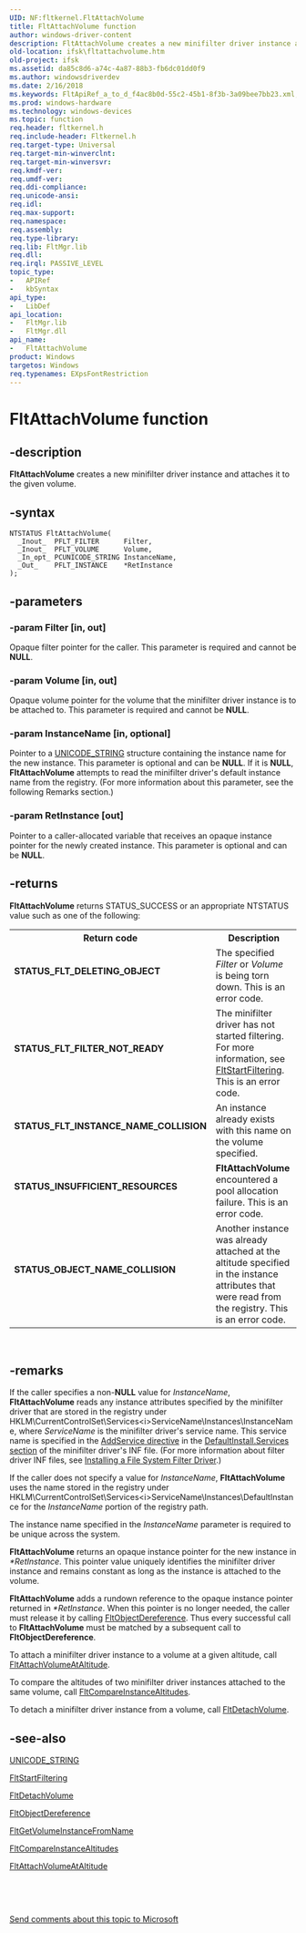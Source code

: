 ```yaml
---
UID: NF:fltkernel.FltAttachVolume
title: FltAttachVolume function
author: windows-driver-content
description: FltAttachVolume creates a new minifilter driver instance and attaches it to the given volume.
old-location: ifsk\fltattachvolume.htm
old-project: ifsk
ms.assetid: da85c8d6-a74c-4a87-88b3-fb6dc01dd0f9
ms.author: windowsdriverdev
ms.date: 2/16/2018
ms.keywords: FltApiRef_a_to_d_f4ac8b0d-55c2-45b1-8f3b-3a09bee7bb23.xml, FltAttachVolume, FltAttachVolume function [Installable File System Drivers], fltkernel/FltAttachVolume, ifsk.fltattachvolume
ms.prod: windows-hardware
ms.technology: windows-devices
ms.topic: function
req.header: fltkernel.h
req.include-header: Fltkernel.h
req.target-type: Universal
req.target-min-winverclnt: 
req.target-min-winversvr: 
req.kmdf-ver: 
req.umdf-ver: 
req.ddi-compliance: 
req.unicode-ansi: 
req.idl: 
req.max-support: 
req.namespace: 
req.assembly: 
req.type-library: 
req.lib: FltMgr.lib
req.dll: 
req.irql: PASSIVE_LEVEL
topic_type:
-	APIRef
-	kbSyntax
api_type:
-	LibDef
api_location:
-	FltMgr.lib
-	FltMgr.dll
api_name:
-	FltAttachVolume
product: Windows
targetos: Windows
req.typenames: EXpsFontRestriction
---
```


# FltAttachVolume function


## -description


<b>FltAttachVolume</b> creates a new minifilter driver instance and attaches it to the given volume. 


## -syntax


````
NTSTATUS FltAttachVolume(
  _Inout_  PFLT_FILTER      Filter,
  _Inout_  PFLT_VOLUME      Volume,
  _In_opt_ PCUNICODE_STRING InstanceName,
  _Out_    PFLT_INSTANCE    *RetInstance
);
````


## -parameters




### -param Filter [in, out]

Opaque filter pointer for the caller. This parameter is required and cannot be <b>NULL</b>. 


### -param Volume [in, out]

Opaque volume pointer for the volume that the minifilter driver instance is to be attached to. This parameter is required and cannot be <b>NULL</b>. 


### -param InstanceName [in, optional]

Pointer to a <a href="..\wudfwdm\ns-wudfwdm-_unicode_string.md">UNICODE_STRING</a> structure containing the instance name for the new instance. This parameter is optional and can be <b>NULL</b>. If it is <b>NULL</b>, <b>FltAttachVolume</b> attempts to read the minifilter driver's default instance name from the registry. (For more information about this parameter, see the following Remarks section.) 


### -param RetInstance [out]

Pointer to a caller-allocated variable that receives an opaque instance pointer for the newly created instance. This parameter is optional and can be <b>NULL</b>. 


## -returns



<b>FltAttachVolume</b> returns STATUS_SUCCESS or an appropriate NTSTATUS value such as one of the following: 

<table>
<tr>
<th>Return code</th>
<th>Description</th>
</tr>
<tr>
<td width="40%">
<dl>
<dt><b>STATUS_FLT_DELETING_OBJECT</b></dt>
</dl>
</td>
<td width="60%">
The specified <i>Filter</i> or <i>Volume</i> is being torn down. This is an error code. 

</td>
</tr>
<tr>
<td width="40%">
<dl>
<dt><b>STATUS_FLT_FILTER_NOT_READY</b></dt>
</dl>
</td>
<td width="60%">
The minifilter driver has not started filtering. For more information, see <a href="..\fltkernel\nf-fltkernel-fltstartfiltering.md">FltStartFiltering</a>. This is an error code. 

</td>
</tr>
<tr>
<td width="40%">
<dl>
<dt><b>STATUS_FLT_INSTANCE_NAME_COLLISION</b></dt>
</dl>
</td>
<td width="60%">
An instance already exists with this name on the volume specified. 

</td>
</tr>
<tr>
<td width="40%">
<dl>
<dt><b>STATUS_INSUFFICIENT_RESOURCES</b></dt>
</dl>
</td>
<td width="60%">
<b>FltAttachVolume</b> encountered a pool allocation failure. This is an error code. 

</td>
</tr>
<tr>
<td width="40%">
<dl>
<dt><b>STATUS_OBJECT_NAME_COLLISION</b></dt>
</dl>
</td>
<td width="60%">
Another instance was already attached at the altitude specified in the instance attributes that were read from the registry. This is an error code. 

</td>
</tr>
</table>
 




## -remarks



If the caller specifies a non-<b>NULL</b> value for <i>InstanceName</i>, <b>FltAttachVolume</b> reads any instance attributes specified by the minifilter driver that are stored in the registry under HKLM\CurrentControlSet\Services\<i>ServiceName</i>\Instances\InstanceName, where <i>ServiceName</i> is the minifilter driver's service name. This service name is specified in the <a href="https://docs.microsoft.com/en-us/windows-hardware/drivers/install/inf-addservice-directive">AddService directive</a> in the <a href="https://docs.microsoft.com/en-us/windows-hardware/drivers/install/inf-defaultinstall-services-section">DefaultInstall.Services section</a> of the minifilter driver's INF file. (For more information about filter driver INF files, see <a href="https://msdn.microsoft.com/c8a7fd20-8baa-449a-afa6-9692da706df4">Installing a File System Filter Driver</a>.) 

If the caller does not specify a value for <i>InstanceName</i>, <b>FltAttachVolume</b> uses the name stored in the registry under HKLM\CurrentControlSet\Services\<i>ServiceName</i>\Instances\DefaultInstance for the <i>InstanceName</i> portion of the registry path. 

The instance name specified in the <i>InstanceName</i> parameter is required to be unique across the system. 

<b>FltAttachVolume</b> returns an opaque instance pointer for the new instance in <i>*RetInstance</i>. This pointer value uniquely identifies the minifilter driver instance and remains constant as long as the instance is attached to the volume. 

<b>FltAttachVolume</b> adds a rundown reference to the opaque instance pointer returned in <i>*RetInstance</i>. When this pointer is no longer needed, the caller must release it by calling <a href="..\fltkernel\nf-fltkernel-fltobjectdereference.md">FltObjectDereference</a>. Thus every successful call to <b>FltAttachVolume</b> must be matched by a subsequent call to <b>FltObjectDereference</b>. 

To attach a minifilter driver instance to a volume at a given altitude, call <a href="..\fltkernel\nf-fltkernel-fltattachvolumeataltitude.md">FltAttachVolumeAtAltitude</a>. 

To compare the altitudes of two minifilter driver instances attached to the same volume, call <a href="..\fltkernel\nf-fltkernel-fltcompareinstancealtitudes.md">FltCompareInstanceAltitudes</a>. 

To detach a minifilter driver instance from a volume, call <a href="..\fltkernel\nf-fltkernel-fltdetachvolume.md">FltDetachVolume</a>. 




## -see-also

<a href="..\wudfwdm\ns-wudfwdm-_unicode_string.md">UNICODE_STRING</a>



<a href="..\fltkernel\nf-fltkernel-fltstartfiltering.md">FltStartFiltering</a>



<a href="..\fltkernel\nf-fltkernel-fltdetachvolume.md">FltDetachVolume</a>



<a href="..\fltkernel\nf-fltkernel-fltobjectdereference.md">FltObjectDereference</a>



<a href="..\fltkernel\nf-fltkernel-fltgetvolumeinstancefromname.md">FltGetVolumeInstanceFromName</a>



<a href="..\fltkernel\nf-fltkernel-fltcompareinstancealtitudes.md">FltCompareInstanceAltitudes</a>



<a href="..\fltkernel\nf-fltkernel-fltattachvolumeataltitude.md">FltAttachVolumeAtAltitude</a>



 

 

<a href="mailto:wsddocfb@microsoft.com?subject=Documentation%20feedback [ifsk\ifsk]:%20FltAttachVolume function%20 RELEASE:%20(2/16/2018)&amp;body=%0A%0APRIVACY STATEMENT%0A%0AWe use your feedback to improve the documentation. We don't use your email address for any other purpose, and we'll remove your email address from our system after the issue that you're reporting is fixed. While we're working to fix this issue, we might send you an email message to ask for more info. Later, we might also send you an email message to let you know that we've addressed your feedback.%0A%0AFor more info about Microsoft's privacy policy, see http://privacy.microsoft.com/en-us/default.aspx." title="Send comments about this topic to Microsoft">Send comments about this topic to Microsoft</a>

